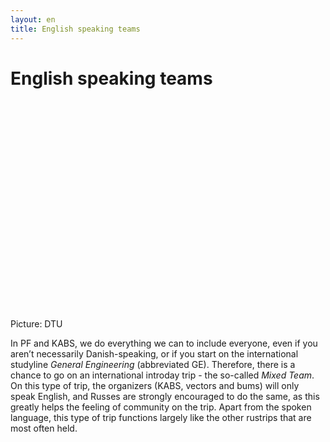 ```yaml
---
layout: en
title: English speaking teams
---
```


<h1>English speaking teams</h1>
<div id="poster-image" style="height: 335px; background-image: url('/static/img/gekabs.jpg');">
</div> 
<p> Picture: DTU </p>

<p>
In PF and KABS, we do everything we can to include everyone, even if you aren’t necessarily Danish-speaking, or if you start on the international studyline <em>General Engineering</em> (abbreviated GE). Therefore, there is a chance to go on an international introday trip - the so-called <em>Mixed Team</em>. On this type of trip, the organizers (KABS, vectors and bums) will only speak English, and Russes are strongly encouraged to do the same, as this greatly helps the feeling of community on the trip. Apart from the spoken language, this type of trip functions largely like the other rustrips that are most often held.
</p>



<!--OLD (2022 and 2025)
<h2>Mixed trip</h2>
<p>
On a Mixed Trip, a team is made of Russes from GE, and people from other study lines who have chosen to go on an English-speaking trip. Mixed trip aims to mix people from different backgrounds and allow non-Danish-speaking Russes to meet Russes from other study lines and vice versa. The size of these trips is not yet determined, but will be disclosed later. The vectors on Mixed Trip trips are also from both <em>GE</em> and other studylines. It is not a requirement to be fluent in English to be a mixtrip vector.

</p>

The Mixtrip is the classical 4-day cabin rustrip – the only difference being the language as it is in English. It is a rustrip made up of russes from GE (General Engineering) and russes from other study programs, who also want to go on the international trips. This is an attempt to mix more people with different backgrounds and allow non-Danish-speaking russes to meet russes from other studies at DTU and vice versa. Danish vectors will get the chance of sharing Danish culture as well as learning about foreign cultures and how to handle a big group of people with different backgrounds. The size of these trips is between 7 and 10 vectors and include vectors from all study lines at DTU – and definitely some from GE. 
-->

